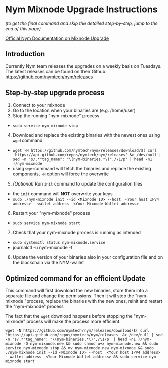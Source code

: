 # Nym Mixnode Upgrade Instructions

*(to get the final command and skip the detailed step-by-step, jump to the end of this page)*

[Official Nym Documentation on Mixnode Upgrade](https://nymtech.net/docs/stable/run-nym-nodes/nodes/mixnodes#upgrading-your-mix-node)

## Introduction

Currently Nym team releases the upgrades on a weekly basis on Tuesdays.
The latest releases can be found on their Github:
https://github.com/nymtech/nym/releases


## Step-by-step upgrade process

1. Connect to your mixnode
2. Go to the location when your binaries are (e.g. /home/user)
3. Stop the running "nym-mixnode" process
  - `sudo service nym-mixnode stop`
4. Download and replace the existing binaries with the newest ones using `wget`command
  - `wget -N https://github.com/nymtech/nym/releases/download/$( curl 'https://api.github.com/repos/nymtech/nym/releases' &> /dev/null | sed -n 's/.*"tag_name": "\(nym-binaries.*\)",/\1/p' | head -n1 )/nym-mixnode`
  - using `wget`command will fetch the binaries and replace the existing components, `-N` option will force the overwrite
5. *(Optional)* Run `init` command to update the configuration files
  - the `init` command will **NOT** overwrite your keys
  - `sudo ./nym-mixnode init --id <Mixnode ID> --host  <Your host IPV4 address> --wallet-address  <Your Mixnode Wallet address>`
6. Restart your "nym-mixnode" process
  - `sudo service nym-mixnode start`
7. Check that your nym-mixnode process is running as intended
  - `sudo systemctl status nym-mixnode.service`
  - journalctl -u nym-mixnode -f
8. Update the version of your binaries also in your configuration file and on the blockchain via the NYM-wallet


## Optimized command for an efficient Update

This command will first download the new binaries, store them into a separate file and change the permissions.
Then it will stop the "nym-mixnode "process, replace the binaries with the new ones, reinit and restart the "nym-mixnode" process

The fact that the `wget` download happens before stopping the "nym-mixnode" process will make the process more efficient.

```
wget -N https://github.com/nymtech/nym/releases/download/$( curl 'https://api.github.com/repos/nymtech/nym/releases' &> /dev/null | sed -n 's/.*"tag_name": "\(nym-binaries.*\)",/\1/p' | head -n1 )/nym-mixnode -O nym-mixnode.new && sudo chmod u+x nym-mixnode.new && sudo service nym-mixnode stop && mv nym-mixnode.new nym-mixnode && sudo ./nym-mixnode init --id <Mixnode ID> --host  <Your host IPV4 address> --wallet-address  <Your Mixnode Wallet address> && sudo service nym-mixnode start
```
